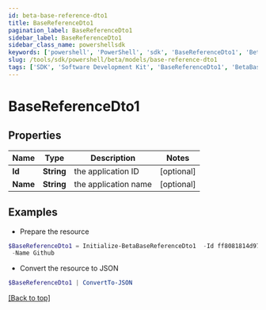 ```yaml
---
id: beta-base-reference-dto1
title: BaseReferenceDto1
pagination_label: BaseReferenceDto1
sidebar_label: BaseReferenceDto1
sidebar_class_name: powershellsdk
keywords: ['powershell', 'PowerShell', 'sdk', 'BaseReferenceDto1', 'BetaBaseReferenceDto1'] 
slug: /tools/sdk/powershell/beta/models/base-reference-dto1
tags: ['SDK', 'Software Development Kit', 'BaseReferenceDto1', 'BetaBaseReferenceDto1']
---
```



# BaseReferenceDto1

## Properties

Name | Type | Description | Notes
------------ | ------------- | ------------- | -------------
**Id** | **String** | the application ID | [optional] 
**Name** | **String** | the application name | [optional] 

## Examples

- Prepare the resource
```powershell
$BaseReferenceDto1 = Initialize-BetaBaseReferenceDto1  -Id ff8081814d977c21014da056804a0af3 `
 -Name Github
```

- Convert the resource to JSON
```powershell
$BaseReferenceDto1 | ConvertTo-JSON
```


[[Back to top]](#) 

